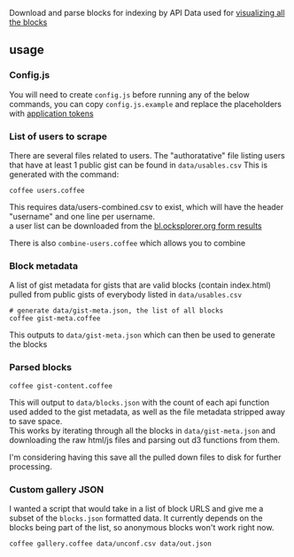 Download and parse blocks for indexing by API
Data used for [visualizing all the blocks](http://bl.ocks.org/enjalot/1d679f0322174b65d032)

## usage

### Config.js
You will need to create `config.js` before running any of the below commands, you can copy `config.js.example` and replace the placeholders with [application tokens](https://github.com/settings/applications/new)

### List of users to scrape

There are several files related to users. The "authoratative" file listing users that have at least 1 public gist can be found in `data/usables.csv`
This is generated with the command:
```
coffee users.coffee
```
This requires data/users-combined.csv to exist, which will have the header "username" and one line per username.  
a user list can be downloaded from the [bl.ocksplorer.org form results](https://docs.google.com/spreadsheet/pub?key=0Al5UYaVoRpW3dE12bzRTVEp2RlJDQXdUYUFmODNiTHc&single=true&gid=0&output=csv)

There is also `combine-users.coffee` which allows you to combine 


### Block metadata

A list of gist metadata for gists that are valid blocks (contain index.html) pulled from public gists of everybody
listed in `data/usables.csv`

```
# generate data/gist-meta.json, the list of all blocks
coffee gist-meta.coffee
```
This outputs to `data/gist-meta.json` which can then be used to generate the blocks

### Parsed blocks
```
coffee gist-content.coffee
```

This will output to `data/blocks.json` with the count of each api function used added to the gist metadata, as well as the file metadata stripped away to save space.  
This works by iterating through all the blocks in `data/gist-meta.json` and downloading the raw html/js files and parsing out d3 functions from them.

I'm considering having this save all the pulled down files to disk for further processing.


### Custom gallery JSON

I wanted a script that would take in a list of block URLS and give me a subset of the `blocks.json` formatted data. It currently depends on the blocks being part of the list, so anonymous blocks won't work right now.

```
coffee gallery.coffee data/unconf.csv data/out.json
```